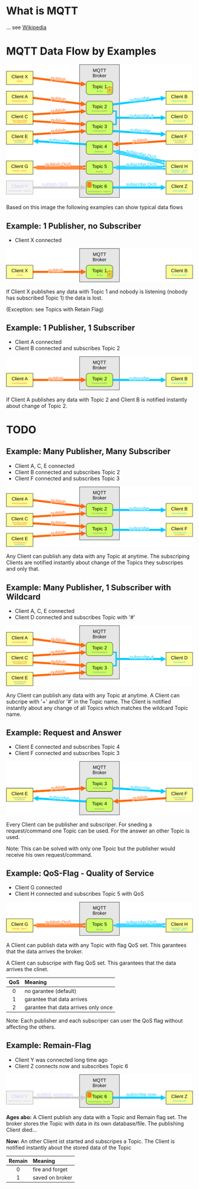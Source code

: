 # What is MQTT

... see [Wikipedia](https://en.wikipedia.org/wiki/MQTT)

# MQTT Data Flow by Examples

![Logo](MQTT.svg)

Based on this image the following examples can show typical data flows

## Example: 1 Publisher, no Subscriber

* Client X connected

![Logo](MQTT1.svg)

If Client X publishes any data with Topic 1 and nobody is listening (nobody has subscribed Topic 1) the data is lost.

(Exception: see Topics with Retain Flag)

## Example: 1 Publisher, 1 Subscriber

* Client A connected
* Client B connected and subscribes Topic 2

![Logo](MQTT2.svg)

If Client A publishes any data with Topic 2 and Client B is notified instantly about change of Topic 2.

# TODO

## Example: Many Publisher, Many Subscriber

* Client A, C, E connected
* Client B connected and subscribes Topic 2
* Client F connected and subscribes Topic 3

![Logo](MQTT3.svg)

Any Client can publish any data with any Topic at anytime. The subscriping Clients are notified instantly about change of the Topics they subscripes and only that.

## Example: Many Publisher, 1 Subscriber with Wildcard

* Client A, C, E connected
* Client D connected and subscribes Topic with '#'

![Logo](MQTT4.svg)

Any Client can publish any data with any Topic at anytime. A Client can subcripe with '+' and/or '#' in the Topic name. The Client is notified instantly about any change of all Topics which matches the wildcard Topic name.

## Example: Request and Answer

* Client E connected and subscribes Topic 4
* Client F connected and subscribes Topic 3

![Logo](MQTT5.svg)

Every Client can be publisher and subscriper. For sneding a request/command one Topic can be used. For the answer an other Topic is used.

Note: This can be solved with only one Tpoic but the publisher would receive his own request/command.

## Example: QoS-Flag - Quality of Service

* Client G connected
* Client H connected and subscribes Topic 5 with QoS

![Logo](MQTT6.svg)

A Client can publish data with any Topic with flag QoS set. This garantees that the data arrives the broker.

A Client can subscripe with flag QoS set. This garantees that the data arrives the clinet.

|QoS|Meaning|
|:---:|:---|
|0|no garantee (default)|
|1|garantee that data arrives|
|2|garantee that data arrives only once|
 
Note: Each publisher and each subscriper can user the QoS flag without affecting the others.

## Example: Remain-Flag

* Client Y was connected long time ago
* Client Z connects now and subscribes Topic 6

![Logo](MQTT7.svg)

__Ages abo:__ A Client publish any data with a Topic and Remain flag set. The broker stores the Topic with data in its own database/file. The publishing Client died...

__Now:__ An other Client ist started and subscripes a Topic. The Client is notified instantly about the stored data of the Topic

|Remain|Meaning|
|:---:|:---|
|0|fire and forget|
|1|saved on broker|


